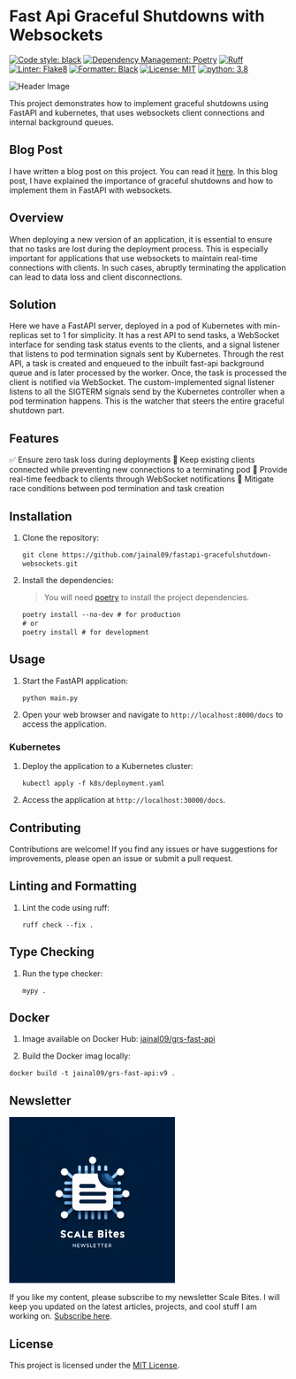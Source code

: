 # Fast Api Graceful Shutdowns with Websockets

[![Code style: black](https://img.shields.io/badge/code%20style-black-000000.svg)](https://github.com/psf/black) [![Dependency Management: Poetry](https://img.shields.io/badge/Dependency%20Managment-Poetry-blue?logo=python&logoColor=yellow)](https://python-poetry.org/) [![Ruff](https://img.shields.io/endpoint?url=https://raw.githubusercontent.com/astral-sh/ruff/main/assets/badge/v2.json)](https://github.com/astral-sh/ruff)
 [![Linter: Flake8](https://img.shields.io/badge/Linter-Flake8-blue?logo=python&logoColor=yellow)](https://flake8.pycqa.org/en/latest/) [![Formatter: Black](https://img.shields.io/badge/Formatter-Black-blue?logo=python&logoColor=yellow)](https://black.readthedocs.io/en/stable/) [![License: MIT](https://img.shields.io/badge/License-MIT-blue.svg)](https://opensource.org/licenses/MIT) [![python: 3.8](https://img.shields.io/badge/python-3.8-blue.svg)](https://www.python.org/downloads/release/python-380/)

![Header Image](images/header.png)

This project demonstrates how to implement graceful shutdowns using FastAPI and kubernetes,
that uses websockets client connections and internal background queues.

## Blog Post
I have written a blog post on this project. You can read it [here](https://www.linkedin.com/pulse/gracefully-implementing-graceful-shutdowns-jainal-gosaliya-pps5e/). In this blog post, I have explained the importance of graceful shutdowns and how to implement them in FastAPI with websockets.

## Overview

When deploying a new version of an application, it is essential to ensure that no tasks are lost during the deployment process. This is especially important for applications that use websockets to maintain real-time connections with clients. In such cases, abruptly terminating the application can lead to data loss and client disconnections.

## Solution

Here we have a FastAPI server, deployed in a pod of Kubernetes with min-replicas set to 1 for simplicity. It has a rest API to send tasks, a WebSocket interface for sending task status events to the clients, and a signal listener that listens to pod termination signals sent by Kubernetes.
Through the rest API, a task is created and enqueued to the inbuilt fast-api background queue and is later processed by the worker. Once, the task is processed the client is notified via WebSocket.
The custom-implemented signal listener listens to all the SIGTERM signals send by the Kubernetes controller when a pod termination happens. This is the watcher that steers the entire graceful shutdown part.

## Features

✅ Ensure zero task loss during deployments
🔗 Keep existing clients connected while preventing new connections to a terminating pod
📣 Provide real-time feedback to clients through WebSocket notifications
🚦 Mitigate race conditions between pod termination and task creation

## Installation

1. Clone the repository:

    ```shell
    git clone https://github.com/jainal09/fastapi-gracefulshutdown-websockets.git
    ```

2. Install the dependencies:
   
   > You will need [poetry](https://python-poetry.org/) to install the project dependencies.

   ```shell
   poetry install --no-dev # for production
   # or
   poetry install # for development
   ```
## Usage


1. Start the FastAPI application:

    ```shell
    python main.py
    ```

2. Open your web browser and navigate to `http://localhost:8000/docs` to access the 
   application.

### Kubernetes
1. Deploy the application to a Kubernetes cluster:

    ```shell
    kubectl apply -f k8s/deployment.yaml
    ```
2. Access the application at `http://localhost:30000/docs`.

## Contributing

Contributions are welcome! If you find any issues or have suggestions for improvements,
please open an issue or submit a pull request.

## Linting and Formatting
1. Lint the code using ruff:
    
    ```shell
    ruff check --fix .
    ```
## Type Checking
1. Run the type checker:

    ```shell
    mypy .
    ```

## Docker
1. Image available on Docker Hub: [jainal09/grs-fast-api](https://hub.docker.com/repository/docker/jainal09/grs-fast-api/general)

2. Build the Docker imag locally:

```shell
docker build -t jainal09/grs-fast-api:v9 .
```

## Newsletter
<a href="https://www.linkedin.com/build-relation/newsletter-follow?entityUrn=7169831353377619968"> <img src="images/scale_bites.png" alt="Scale Bites Image" width="300" height="300"></a>

If you like my content, please subscribe to my newsletter Scale Bites. I will keep you updated on the latest articles, projects, and cool stuff I am working on. [Subscribe here](https://www.linkedin.com/build-relation/newsletter-follow?entityUrn=7169831353377619968).

## License

This project is licensed under the [MIT License](LICENSE).
